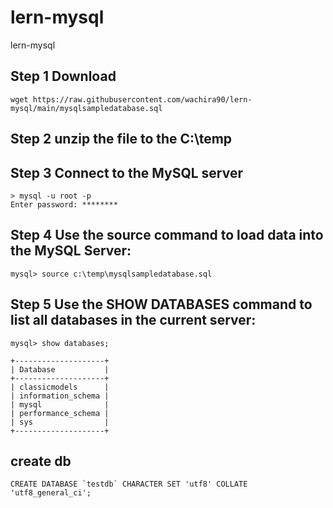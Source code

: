 # lern-mysql
lern-mysql

## Step 1 Download
````
wget https://raw.githubusercontent.com/wachira90/lern-mysql/main/mysqlsampledatabase.sql
````

## Step 2  unzip the file to the C:\temp

## Step 3 Connect to the MySQL server

````
> mysql -u root -p
Enter password: ********

````
## Step 4 Use the source command to load data into the MySQL Server:

````
mysql> source c:\temp\mysqlsampledatabase.sql
````

## Step 5 Use the SHOW DATABASES command to list all databases in the current server:

````
mysql> show databases;

+--------------------+
| Database           |
+--------------------+
| classicmodels      |
| information_schema |
| mysql              |
| performance_schema |
| sys                |
+--------------------+
````

## create db
````
CREATE DATABASE `testdb` CHARACTER SET 'utf8' COLLATE 'utf8_general_ci';
````
